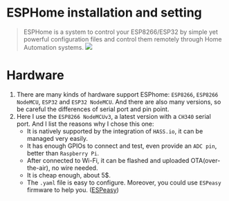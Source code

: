 # ESPHome installation and setting
> ESPHome is a system to control your ESP8266/ESP32 by simple yet powerful configuration files and control them remotely through Home Automation systems.
![](https://esphome.io/_images/logo-text.svg)
# Hardware
  1. There are many kinds of hardware support ESPhome: `ESP8266`, `ESP8266 NodeMCU`, `ESP32` and `ESP32 NodeMCU`. And there are also many versions, so be careful the differences of serial port and pin point.
  2. Here I use the `ESP8266 NodeMCUv3`, a latest version with a `CH340` serial port. And I list the reasons why I chose this one:
      * It is natively supported by the integration of `HASS.io`, it can be managed very easily.
      * It has enough GPIOs to connect and test, even provide an `ADC pin`, better than `Raspberry Pi`.
      * After connected to Wi-Fi, it can be flashed and uploaded OTA(over-the-air), no wire needed.
      * It is cheap enough, about 5$.
      * The `.yaml` file is easy to configure. Moreover, you could use `ESPeasy` firmware to help you. ([ESPeasy](https://www.letscontrolit.com/wiki/index.php/ESPEasy))
